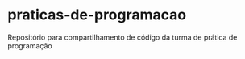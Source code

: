 # praticas-de-programacao
Repositório para compartilhamento de código da turma de prática de programação
